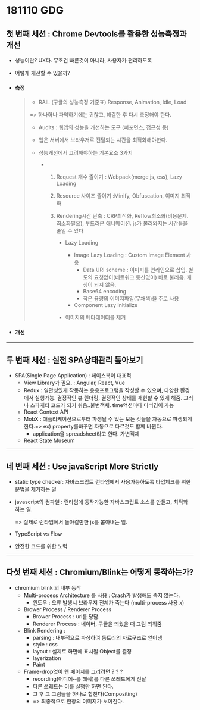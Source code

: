 # 181110 GDG

## 첫 번째 세션 : Chrome Devtools를 활용한 성능측정과 개선

- 성능이란? UX다. 무조건 빠른것이 아니라, 사용자가 편리하도록

- 어떻게 개선할 수 있을까?

- #### 측정

  > - RAIL (구글의 성능측정 기준표) Response, Animation, Idle, Load
  >
  > => 하나하나 파악하기에는 귀찮고, 해결한 후 다시 측정해야 한다.
  >
  > - Audits : 웹앱의 성능을 개선하는 도구 (퍼포먼스, 접근성 등)
  >
  > - 웹은 서버에서 브라우저로 전달되는 시간을 최적화해야한다.
  >
  > - 성능개선에서 고려해야하는 기본요소 3가지 
  >
  >   - 1. Request 개수 줄이기  : Webpack(merge js, css), Lazy Loading
  >
  >     2. Resource 사이즈 줄이기 :Minify, Obfuscation, 이미지 최적화
  >
  >     3. Rendering시간 단축 : CRP최적화, Reflow최소화(비용문제. 최소화필요), 부드러운 애니메이션. js가 불러와지는 시간들을 줄일 수 있다
  >
  >        - Lazy Loading
  >          - Image Lazy Loading : Custom Image Element 사용
  >            - Data URI scheme : 이미지를 인라인으로 삽입. 별도의 요청없이(네트워크 통신없이) 바로 불러옴. 캐싱이 되지 않음. 
  >            - Base64 encoding
  >            - 작은 용량의 이미지파일(무채색)을 주로 사용
  >          - Component Lazy Initialize 
  >
  >        - 이미지의 메타데이터를 제거

- #### 개선 

------

## 두 번째 세션 : 실전 SPA상태관리 톺아보기

- SPA(Single Page Application) : 페이스북이 대표적
  - View Library가 필요. : Angular, React, Vue
  - Redux : 일관성있게 작동하는 응용프로그램을 작성할 수 있으며, 다양한 환경에서 실행가능. 결정적인 뷰 렌더링, 결정적인 상태를 재현할 수 있게 해줌. 그러나 스파게티 코드가 되기 쉬움..불변객체. time액션마다 디버깅이 가능
  - React Context API 
  - MobX : 애플리케이션으로부터 파생될 수 있는 모든 것들을 자동으로 파생되게한다.=> ex) property를바꾸면 자동으로 다르것도 함께 바뀐다.
    - application을 spreadsheet라고 한다. 가변객체
  - React State Museum

------

## 네 번째 세션 : Use javaScript More Strictly

- static type checker: 자바스크립트 런타임에서 사용가능하도록 타입체크를 위한 문법을 제거하는 일

- javascript의 컴파일 : 런타임에 동작가능한 자바스크립트 소스를 만들고, 최적화 하는 일.

  => 실제로 런타임에서 돌아갈만한 js를 뽑아내는 일.

- TypeScript  vs  Flow

- 안전한 코드를 위한 노력 

------

## 다섯 번째 세션 : Chromium/Blink는 어떻게 동작하는가?

- chromium blink 의 내부 동작
  - Multi-process Architecture 를 사용 : Crash가 발생해도 죽지 않는다.
    - 윈도우 : 오류 발생시 브라우저 전체가 죽는다 (multi-process 사용 x)
  - Brower Process / Renderer Process
    - Brower Process : uri를 당담.
    - Renderer Process : 네이버, 구글을 띄웠을 때 그림 띄워줌
  - Blink Rendering :
    - parsing : 내부적으로 파싱하여 돔트리의 자료구조로 얻어냄
    - style : css
    - layout : 실제로 화면에 표시될 Object를 결정
    - layerization
    - Paint 
  - Frame-drop없이 웹 페이지를 그리려면 ?  ?  ?
    - recording(어디에~를 해줘)를 다른 쓰레드에게 전달
    - 다른 쓰레드는 이를 실행만 하면 된다.
    - 그 후 그 그림들을 하나로 합친다(Compositing)
    - => 최종적으로 한장의 이미지가 보여진다.
